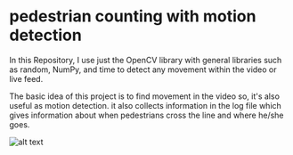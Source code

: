 # pedestrian counting with motion detection
In this Repository, I use just the OpenCV library with general libraries such as random, NumPy, and time to detect any movement within the video or live feed. 

The basic idea of this project is to find movement in the video so, it's also useful as motion detection. it also collects information in the log file which gives information about when pedestrians cross the line and where he/she goes.

![alt text](https://github.com/kmpatel100/pedestrian-counting-with-opencv/blob/master/Test%20Files/media/pedestrian_counting_opencv.gif)
